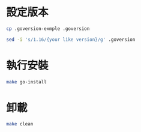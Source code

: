 # 設定版本
```sh
cp .goversion-exmple .goversion

sed -i 's/1.16/{your like version}/g' .goversion
```

# 執行安裝
```sh
make go-install
```

# 卸載

```sh
make clean
```